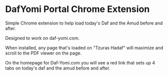 # DafYomi Portal Chrome Extension

Simple Chrome extension to help load today's Daf and the Amud before and after.

Designed to work on daf-yomi.com.

When installed, any page that's loaded on "Tzuras Hadaf" will maximize and scroll to the PDF viewer on the page.

On the homepage for Daf-Yomi.com you will see a red link that sets up 4 tabs on today's daf and the amud before and after.
